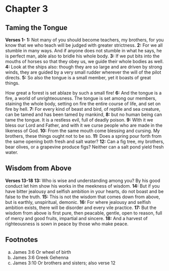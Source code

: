 # Chapter 3

## Taming the Tongue

**Verses 1-**
**1:** Not many of you should become teachers, my brothers, for you know that we who teach will be judged with greater strictness.
**2:** For we all stumble in many ways. And if anyone does not stumble in what he says, he is perfect man, able also to bridle his whole body.
**3:** If we put bits into the mouths of horses so that they obey us, we guide their whole bodies as well.
**4:** Look at the ships also: though they are so large and are driven by strong winds, they are guided by a very small rudder wherever the will of the pilot directs.
**5:** So also the tongue is a small member, yet it boasts of great things.

How great a forest is set ablaze by such a small fire!
**6:** And the tongue is a fire, a world of unrighteousness. The tongue is set among our members, staining the whole body, setting on fire the entire course of life, and set on fire by hell.
**7:** For every kind of beast and bird, of reptile and sea creature, can be tamed and has been tamed by mankind,
**8:** but no human being can tame the tongue. It is a restless evil, full of deadly poison.
**9:** WIth it we bless our Lord and Father, and with it we curse people who are made in the likeness of God.
**10:** From the same mouth come blessing and cursing. My brothers, these things ought not to be so.
**11:** Does a spring pour forth from the same opening both fresh and salt water?
**12:** Can a fig tree, my brothers, bear olives, or a grapevine produce figs? Neither can a salt pond yield fresh water.

## Wisdom from Above

**Verses 13-18**
**13:** Who is wise and understanding among you? By his good conduct let him show his works in the meekness of wisdom.
**14:** But if you have bitter jealousy and selfish ambition in your hearts, do not boast and be false to the truth.
**15:** This is not the wisdom that comes down from above, but is earthly, unspiritual, demonic.
**16:** For where jealousy and selfish ambition exists, there will be disorder and every vile practice.
**17:** But the wisdom from above is first pure, then peacable, gentle, open to reason, full of mercy and good fruits, impartial and sincere.
**18:** And a harvest of righteousness is sown in peace by those who make peace.

## Footnotes

<ol type='a'>
	<li>James 3:6 Or wheel of birth</li>
	<li>James 3:6 Greek Gehenna</li>
	<li>James 3:10 Or brothers and sisters; also verse 12</li>
</ol>
